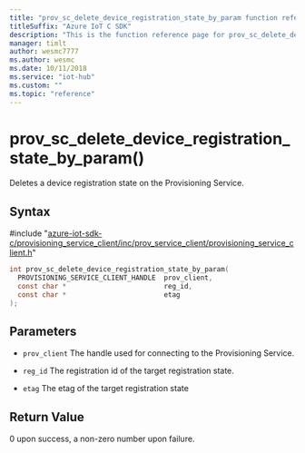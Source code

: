 ```yaml
---                             
title: "prov_sc_delete_device_registration_state_by_param function reference | Microsoft Docs" 
titleSuffix: "Azure IoT C SDK"            
description: "This is the function reference page for prov_sc_delete_device_registration_state_by_param() in the Azure IoT C SDK. This SDK is used with the Azure IoT Hub and Azure IoT Hub Device Provisioning Service"            
manager: timlt                 
author: wesmc7777              
ms.author: wesmc               
ms.date: 10/11/2018                    
ms.service: "iot-hub"             
ms.custom: ""                
ms.topic: "reference"        
---                            
```


# prov_sc_delete_device_registration_state_by_param()

Deletes a device registration state on the Provisioning Service.

## Syntax

\#include "[azure-iot-sdk-c/provisioning_service_client/inc/prov_service_client/provisioning_service_client.h](../provisioning-service-client-h.md)"  
```C
int prov_sc_delete_device_registration_state_by_param(
  PROVISIONING_SERVICE_CLIENT_HANDLE  prov_client,
  const char *                        reg_id,
  const char *                        etag
);
```

## Parameters
* `prov_client` The handle used for connecting to the Provisioning Service. 

* `reg_id` The registration id of the target registration state. 

* `etag` The etag of the target registration state

## Return Value
0 upon success, a non-zero number upon failure.

